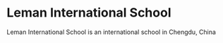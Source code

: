 # Leman International School

Leman International School is an international school in Chengdu, China